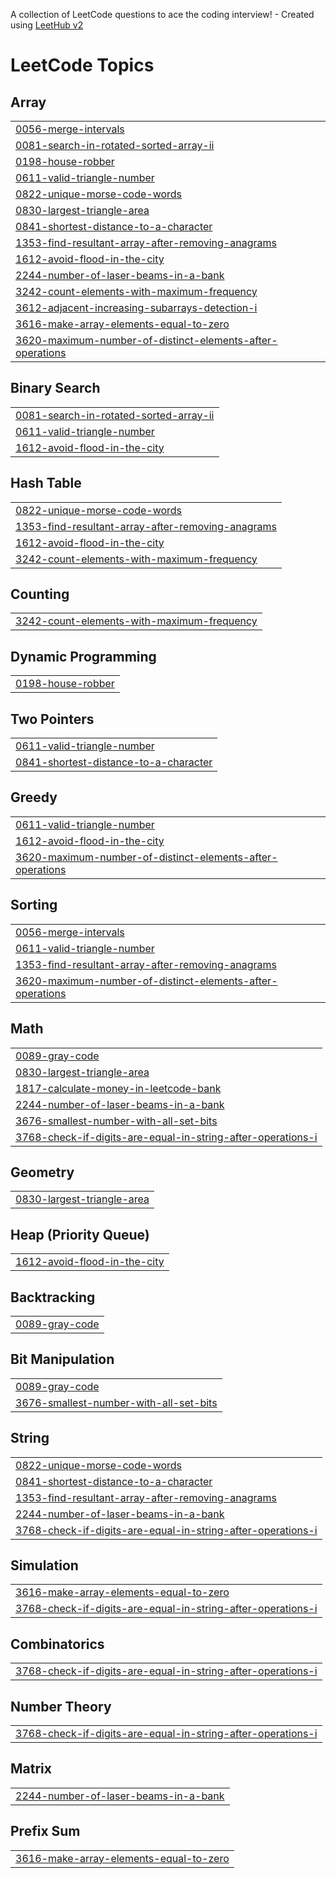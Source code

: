 A collection of LeetCode questions to ace the coding interview! - Created using [LeetHub v2](https://github.com/arunbhardwaj/LeetHub-2.0)
<!---LeetCode Topics Start-->
# LeetCode Topics
## Array
|  |
| ------- |
| [0056-merge-intervals](https://github.com/Keerthana1125/LeetCode/tree/master/0056-merge-intervals) |
| [0081-search-in-rotated-sorted-array-ii](https://github.com/Keerthana1125/LeetCode/tree/master/0081-search-in-rotated-sorted-array-ii) |
| [0198-house-robber](https://github.com/Keerthana1125/LeetCode/tree/master/0198-house-robber) |
| [0611-valid-triangle-number](https://github.com/Keerthana1125/LeetCode/tree/master/0611-valid-triangle-number) |
| [0822-unique-morse-code-words](https://github.com/Keerthana1125/LeetCode/tree/master/0822-unique-morse-code-words) |
| [0830-largest-triangle-area](https://github.com/Keerthana1125/LeetCode/tree/master/0830-largest-triangle-area) |
| [0841-shortest-distance-to-a-character](https://github.com/Keerthana1125/LeetCode/tree/master/0841-shortest-distance-to-a-character) |
| [1353-find-resultant-array-after-removing-anagrams](https://github.com/Keerthana1125/LeetCode/tree/master/1353-find-resultant-array-after-removing-anagrams) |
| [1612-avoid-flood-in-the-city](https://github.com/Keerthana1125/LeetCode/tree/master/1612-avoid-flood-in-the-city) |
| [2244-number-of-laser-beams-in-a-bank](https://github.com/Keerthana1125/LeetCode/tree/master/2244-number-of-laser-beams-in-a-bank) |
| [3242-count-elements-with-maximum-frequency](https://github.com/Keerthana1125/LeetCode/tree/master/3242-count-elements-with-maximum-frequency) |
| [3612-adjacent-increasing-subarrays-detection-i](https://github.com/Keerthana1125/LeetCode/tree/master/3612-adjacent-increasing-subarrays-detection-i) |
| [3616-make-array-elements-equal-to-zero](https://github.com/Keerthana1125/LeetCode/tree/master/3616-make-array-elements-equal-to-zero) |
| [3620-maximum-number-of-distinct-elements-after-operations](https://github.com/Keerthana1125/LeetCode/tree/master/3620-maximum-number-of-distinct-elements-after-operations) |
## Binary Search
|  |
| ------- |
| [0081-search-in-rotated-sorted-array-ii](https://github.com/Keerthana1125/LeetCode/tree/master/0081-search-in-rotated-sorted-array-ii) |
| [0611-valid-triangle-number](https://github.com/Keerthana1125/LeetCode/tree/master/0611-valid-triangle-number) |
| [1612-avoid-flood-in-the-city](https://github.com/Keerthana1125/LeetCode/tree/master/1612-avoid-flood-in-the-city) |
## Hash Table
|  |
| ------- |
| [0822-unique-morse-code-words](https://github.com/Keerthana1125/LeetCode/tree/master/0822-unique-morse-code-words) |
| [1353-find-resultant-array-after-removing-anagrams](https://github.com/Keerthana1125/LeetCode/tree/master/1353-find-resultant-array-after-removing-anagrams) |
| [1612-avoid-flood-in-the-city](https://github.com/Keerthana1125/LeetCode/tree/master/1612-avoid-flood-in-the-city) |
| [3242-count-elements-with-maximum-frequency](https://github.com/Keerthana1125/LeetCode/tree/master/3242-count-elements-with-maximum-frequency) |
## Counting
|  |
| ------- |
| [3242-count-elements-with-maximum-frequency](https://github.com/Keerthana1125/LeetCode/tree/master/3242-count-elements-with-maximum-frequency) |
## Dynamic Programming
|  |
| ------- |
| [0198-house-robber](https://github.com/Keerthana1125/LeetCode/tree/master/0198-house-robber) |
## Two Pointers
|  |
| ------- |
| [0611-valid-triangle-number](https://github.com/Keerthana1125/LeetCode/tree/master/0611-valid-triangle-number) |
| [0841-shortest-distance-to-a-character](https://github.com/Keerthana1125/LeetCode/tree/master/0841-shortest-distance-to-a-character) |
## Greedy
|  |
| ------- |
| [0611-valid-triangle-number](https://github.com/Keerthana1125/LeetCode/tree/master/0611-valid-triangle-number) |
| [1612-avoid-flood-in-the-city](https://github.com/Keerthana1125/LeetCode/tree/master/1612-avoid-flood-in-the-city) |
| [3620-maximum-number-of-distinct-elements-after-operations](https://github.com/Keerthana1125/LeetCode/tree/master/3620-maximum-number-of-distinct-elements-after-operations) |
## Sorting
|  |
| ------- |
| [0056-merge-intervals](https://github.com/Keerthana1125/LeetCode/tree/master/0056-merge-intervals) |
| [0611-valid-triangle-number](https://github.com/Keerthana1125/LeetCode/tree/master/0611-valid-triangle-number) |
| [1353-find-resultant-array-after-removing-anagrams](https://github.com/Keerthana1125/LeetCode/tree/master/1353-find-resultant-array-after-removing-anagrams) |
| [3620-maximum-number-of-distinct-elements-after-operations](https://github.com/Keerthana1125/LeetCode/tree/master/3620-maximum-number-of-distinct-elements-after-operations) |
## Math
|  |
| ------- |
| [0089-gray-code](https://github.com/Keerthana1125/LeetCode/tree/master/0089-gray-code) |
| [0830-largest-triangle-area](https://github.com/Keerthana1125/LeetCode/tree/master/0830-largest-triangle-area) |
| [1817-calculate-money-in-leetcode-bank](https://github.com/Keerthana1125/LeetCode/tree/master/1817-calculate-money-in-leetcode-bank) |
| [2244-number-of-laser-beams-in-a-bank](https://github.com/Keerthana1125/LeetCode/tree/master/2244-number-of-laser-beams-in-a-bank) |
| [3676-smallest-number-with-all-set-bits](https://github.com/Keerthana1125/LeetCode/tree/master/3676-smallest-number-with-all-set-bits) |
| [3768-check-if-digits-are-equal-in-string-after-operations-i](https://github.com/Keerthana1125/LeetCode/tree/master/3768-check-if-digits-are-equal-in-string-after-operations-i) |
## Geometry
|  |
| ------- |
| [0830-largest-triangle-area](https://github.com/Keerthana1125/LeetCode/tree/master/0830-largest-triangle-area) |
## Heap (Priority Queue)
|  |
| ------- |
| [1612-avoid-flood-in-the-city](https://github.com/Keerthana1125/LeetCode/tree/master/1612-avoid-flood-in-the-city) |
## Backtracking
|  |
| ------- |
| [0089-gray-code](https://github.com/Keerthana1125/LeetCode/tree/master/0089-gray-code) |
## Bit Manipulation
|  |
| ------- |
| [0089-gray-code](https://github.com/Keerthana1125/LeetCode/tree/master/0089-gray-code) |
| [3676-smallest-number-with-all-set-bits](https://github.com/Keerthana1125/LeetCode/tree/master/3676-smallest-number-with-all-set-bits) |
## String
|  |
| ------- |
| [0822-unique-morse-code-words](https://github.com/Keerthana1125/LeetCode/tree/master/0822-unique-morse-code-words) |
| [0841-shortest-distance-to-a-character](https://github.com/Keerthana1125/LeetCode/tree/master/0841-shortest-distance-to-a-character) |
| [1353-find-resultant-array-after-removing-anagrams](https://github.com/Keerthana1125/LeetCode/tree/master/1353-find-resultant-array-after-removing-anagrams) |
| [2244-number-of-laser-beams-in-a-bank](https://github.com/Keerthana1125/LeetCode/tree/master/2244-number-of-laser-beams-in-a-bank) |
| [3768-check-if-digits-are-equal-in-string-after-operations-i](https://github.com/Keerthana1125/LeetCode/tree/master/3768-check-if-digits-are-equal-in-string-after-operations-i) |
## Simulation
|  |
| ------- |
| [3616-make-array-elements-equal-to-zero](https://github.com/Keerthana1125/LeetCode/tree/master/3616-make-array-elements-equal-to-zero) |
| [3768-check-if-digits-are-equal-in-string-after-operations-i](https://github.com/Keerthana1125/LeetCode/tree/master/3768-check-if-digits-are-equal-in-string-after-operations-i) |
## Combinatorics
|  |
| ------- |
| [3768-check-if-digits-are-equal-in-string-after-operations-i](https://github.com/Keerthana1125/LeetCode/tree/master/3768-check-if-digits-are-equal-in-string-after-operations-i) |
## Number Theory
|  |
| ------- |
| [3768-check-if-digits-are-equal-in-string-after-operations-i](https://github.com/Keerthana1125/LeetCode/tree/master/3768-check-if-digits-are-equal-in-string-after-operations-i) |
## Matrix
|  |
| ------- |
| [2244-number-of-laser-beams-in-a-bank](https://github.com/Keerthana1125/LeetCode/tree/master/2244-number-of-laser-beams-in-a-bank) |
## Prefix Sum
|  |
| ------- |
| [3616-make-array-elements-equal-to-zero](https://github.com/Keerthana1125/LeetCode/tree/master/3616-make-array-elements-equal-to-zero) |
<!---LeetCode Topics End-->